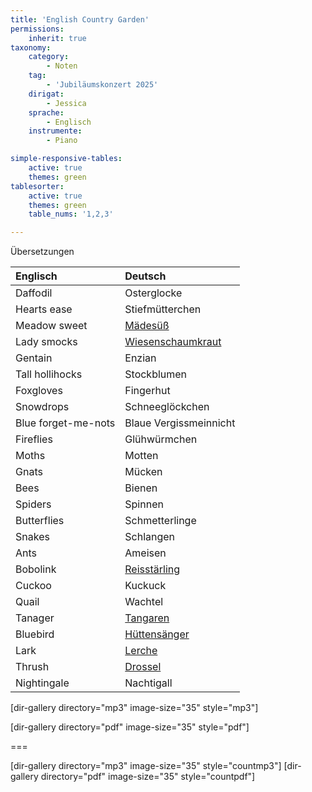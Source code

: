 ```yaml
---
title: 'English Country Garden'
permissions:
    inherit: true
taxonomy:
    category:
        - Noten
    tag:
        - 'Jubiläumskonzert 2025'
    dirigat:
        - Jessica
    sprache:
        - Englisch
    instrumente:
        - Piano

simple-responsive-tables:
    active: true
    themes: green
tablesorter:
    active: true
    themes: green
    table_nums: '1,2,3'

---
```


Übersetzungen 

| Englisch | Deutsch |
| :-------------------- | :------------------ |
| Daffodil | Osterglocke |
| Hearts ease | Stiefmütterchen |
| Meadow sweet | [<i class="fa fa-wikipedia-w"></i> Mädesüß](https://de.wikipedia.org/wiki/Echtes_M%C3%A4des%C3%BC%C3%9F?target=_blank) |
| Lady smocks | [<i class="fa fa-wikipedia-w"></i> Wiesenschaumkraut](https://de.wikipedia.org/wiki/Wiesen-Schaumkraut?target=_blank) |
| Gentain | Enzian |
| Tall hollihocks | Stockblumen |
| Foxgloves | Fingerhut |
| Snowdrops | Schneeglöckchen |
| Blue forget-me-nots | Blaue Vergissmeinnicht |
| Fireflies | Glühwürmchen |
| Moths | Motten |
| Gnats | Mücken |
| Bees | Bienen |
| Spiders | Spinnen |
| Butterflies | Schmetterlinge |
| Snakes | Schlangen |
| Ants | Ameisen |
| Bobolink | [<i class="fa fa-wikipedia-w"></i> Reisstärling](https://de.wikipedia.org/wiki/Reisst%C3%A4rling?target=_blank) |
| Cuckoo | Kuckuck |
| Quail | Wachtel |
| Tanager | [<i class="fa fa-wikipedia-w"></i> Tangaren](https://de.wikipedia.org/wiki/Tangaren?target=_blank) |
| Bluebird | [<i class="fa fa-wikipedia-w"></i> Hüttensänger](https://de.wikipedia.org/wiki/H%C3%BCttens%C3%A4nger?target=_blank) |
| Lark | [<i class="fa fa-wikipedia-w"></i> Lerche](https://de.wikipedia.org/wiki/Lerchen?target=_blank) |
| Thrush | [<i class="fa fa-wikipedia-w"></i> Drossel](https://de.wikipedia.org/wiki/Drosseln?target=_blank) |
| Nightingale | Nachtigall |




[dir-gallery directory="mp3" image-size="35" style="mp3"]

[dir-gallery directory="pdf" image-size="35" style="pdf"]

===

[dir-gallery directory="mp3" image-size="35" style="countmp3"]
[dir-gallery directory="pdf" image-size="35" style="countpdf"]